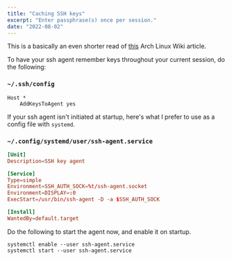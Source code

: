 ```yaml
---
title: "Caching SSH keys"
excerpt: "Enter passphrase(s) once per session."
date: "2022-08-02"
---
```


This is a basically an even shorter read of [this](https://wiki.archlinux.org/title/SSH_keys#SSH_agents) Arch Linux Wiki article.

To have your ssh agent remember keys throughout your current session, do the following:

### `~/.ssh/config`

```
Host *
    AddKeysToAgent yes
```

If your ssh agent isn't initiated at startup, here's what I prefer to use as a config file with `systemd`.

### `~/.config/systemd/user/ssh-agent.service`

```toml
[Unit]
Description=SSH key agent

[Service]
Type=simple
Environment=SSH_AUTH_SOCK=%t/ssh-agent.socket
Environment=DISPLAY=:0
ExecStart=/usr/bin/ssh-agent -D -a $SSH_AUTH_SOCK

[Install]
WantedBy=default.target
```

Do the following to start the agent now, and enable it on startup.

```
systemctl enable --user ssh-agent.service
systemctl start --user ssh-agent.service
```
